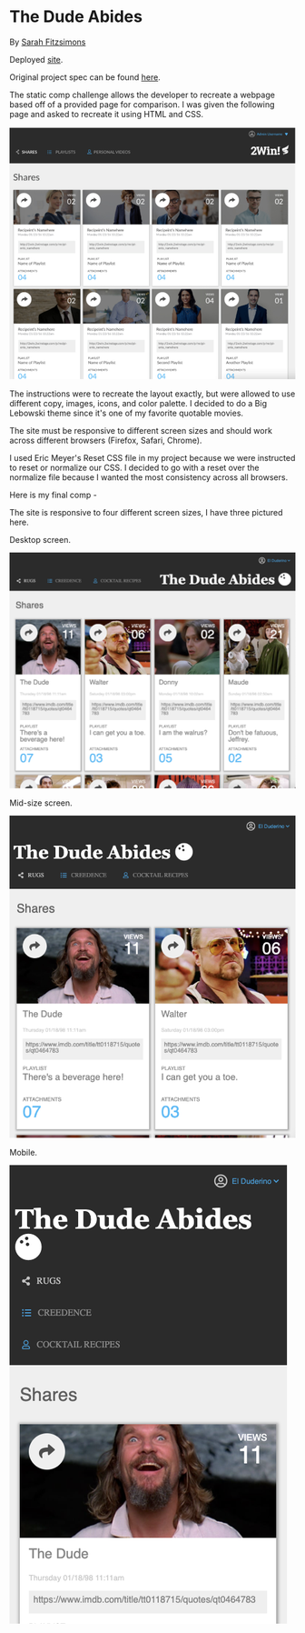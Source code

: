 # The Dude Abides

By [Sarah Fitzsimons](https://github.com/sme93)

Deployed [site](https://sme93.github.io/static-comp-challenge/).

Original project spec can be found [here](https://frontend.turing.io/projects/module-1/m1-static-comp).

The static comp challenge allows the developer to recreate a webpage based off of a provided page for comparison. I was given the following page and asked to recreate it using HTML and CSS.

![given-comp](./assets/copyimg.png)

The instructions were to recreate the layout exactly, but were allowed to use different copy, images,
icons, and color palette. I decided to do a Big Lebowski theme since it's one of my favorite quotable movies.

The site must be responsive to different screen sizes and should work
across different browsers (Firefox, Safari, Chrome).

I used Eric Meyer's Reset CSS file in my project because we were instructed to reset or normalize our CSS.
I decided to go with a reset over the normalize file because I wanted the most consistency across all browsers.

Here is my final comp -

The site is responsive to four different screen sizes, I have three pictured here.

Desktop screen.

![bill-comp](./assets/fullscreen.png)

Mid-size screen.

![mid-size](./assets/twobytwo.png)

Mobile.

![mobile](./assets/small.png)
